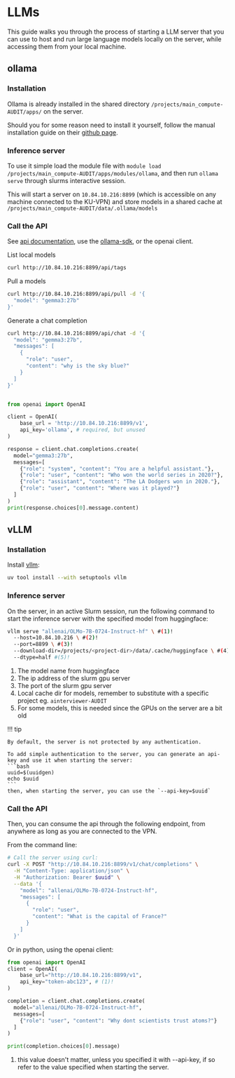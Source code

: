 # LLMs

This guide walks you through the process of starting a LLM server that you can
use to host and run large language models locally on the server, while
accessing them from your local machine.

## ollama

### Installation

Ollama is already installed in the shared directory
`/projects/main_compute-AUDIT/apps/` on the server.

Should you for some reason need to install it yourself, follow the manual
installation guide on their [github page](https://github.com/ollama/ollama/blob/main/docs/linux.md#manual-install).

### Inference server

To use it simple load the
module file with `module load /projects/main_compute-AUDIT/apps/modules/ollama`,
and then run `ollama serve` through slurms interactive session.

This will start a server on `10.84.10.216:8899` (which is accessible on any
machine connected to the KU-VPN) and store models in a shared cache at
`/projects/main_compute-AUDIT/data/.ollama/models`

### Call the API

See [api documentation](https://github.com/ollama/ollama/blob/main/docs/api.md#generate-a-chat-completion), use the [ollama-sdk](https://github.com/ollama/ollama-python), or the openai client.

List local models

```bash
curl http://10.84.10.216:8899/api/tags
```

Pull a models

```bash
curl http://10.84.10.216:8899/api/pull -d '{
  "model": "gemma3:27b"
}'

```

Generate a chat completion

```bash
curl http://10.84.10.216:8899/api/chat -d '{
  "model": "gemma3:27b",
  "messages": [
    {
      "role": "user",
      "content": "why is the sky blue?"
    }
  ]
}'



```

```python
from openai import OpenAI

client = OpenAI(
    base_url = 'http://10.84.10.216:8899/v1',
    api_key='ollama', # required, but unused
)

response = client.chat.completions.create(
  model="gemma3:27b",
  messages=[
    {"role": "system", "content": "You are a helpful assistant."},
    {"role": "user", "content": "Who won the world series in 2020?"},
    {"role": "assistant", "content": "The LA Dodgers won in 2020."},
    {"role": "user", "content": "Where was it played?"}
  ]
)
print(response.choices[0].message.content)
```

## vLLM

### Installation

Install [vllm](https://docs.vllm.ai/en/latest/index.html):

```bash
uv tool install --with setuptools vllm
```

### Inference server

On the server, in an active Slurm session, run the following command to start
the inference server with the specified model from huggingface:

```bash
vllm serve "allenai/OLMo-7B-0724-Instruct-hf" \ #(1)!
  --host=10.84.10.216 \ #(2)!
  --port=8899 \ #(3)!
  --download-dir=/projects/<project-dir>/data/.cache/huggingface \ #(4)!
  --dtype=half #(5)!
```

1. The model name from huggingface
2. The ip address of the slurm gpu server
3. The port of the slurm gpu server
4. Local cache dir for models, remember to substitute <project-dir> with a specific project eg. `ainterviewer-AUDIT`
5. For some models, this is needed since the GPUs on the server are a bit old

!!! tip

    By default, the server is not protected by any authentication.

    To add simple authentication to the server, you can generate an api-key and use it when starting the server:
    ```bash
    uuid=$(uuidgen)
    echo $uuid
    ```
    then, when starting the server, you can use the `--api-key=$uuid`

### Call the API

Then, you can consume the api through the following endpoint, from anywhere
as long as you are connected to the VPN.

From the command line:

```bash
# Call the server using curl:
curl -X POST "http://10.84.10.216:8899/v1/chat/completions" \
  -H "Content-Type: application/json" \
  -H "Authorization: Bearer $uuid" \
  --data '{
    "model": "allenai/OLMo-7B-0724-Instruct-hf",
    "messages": [
      {
        "role": "user",
        "content": "What is the capital of France?"
      }
    ]
  }'
```

Or in python, using the openai client:

```python
from openai import OpenAI
client = OpenAI(
    base_url="http://10.84.10.216:8899/v1",
    api_key="token-abc123", # (1)!
)

completion = client.chat.completions.create(
  model="allenai/OLMo-7B-0724-Instruct-hf",
  messages=[
    {"role": "user", "content": "Why dont scientists trust atoms?"}
  ]
)

print(completion.choices[0].message)
```

1. this value doesn't matter, unless you specified it with --api-key, if so
   refer to the value specified when starting the server.
